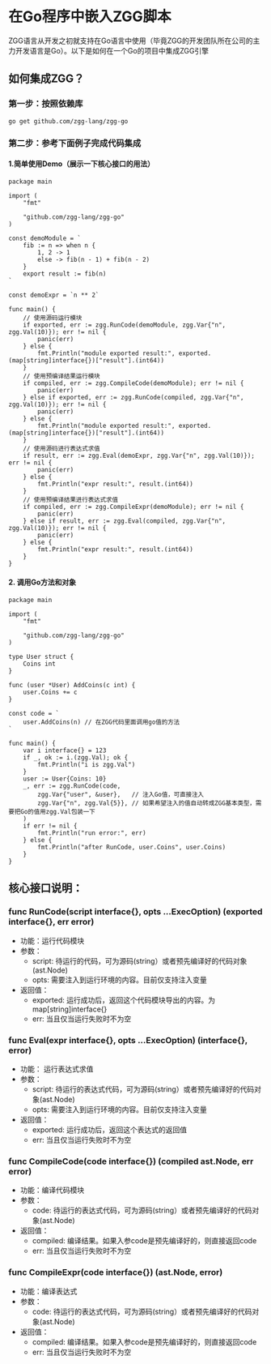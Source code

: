 # 在Go程序中嵌入ZGG脚本

ZGG语言从开发之初就支持在Go语言中使用（毕竟ZGG的开发团队所在公司的主力开发语言是Go）。以下是如何在一个Go的项目中集成ZGG引擎

## 如何集成ZGG？

### 第一步：按照依赖库

```
go get github.com/zgg-lang/zgg-go
```

### 第二步：参考下面例子完成代码集成

#### 1.简单使用Demo（展示一下核心接口的用法）
```
package main

import (
	"fmt"

	"github.com/zgg-lang/zgg-go"
)

const demoModule = `
	fib := n => when n {
		1, 2 -> 1
		else -> fib(n - 1) + fib(n - 2)
	}
	export result := fib(n)
`

const demoExpr = `n ** 2`

func main() {
	// 使用源码运行模块
	if exported, err := zgg.RunCode(demoModule, zgg.Var{"n", zgg.Val(10)}); err != nil {
		panic(err)
	} else {
		fmt.Println("module exported result:", exported.(map[string]interface{})["result"].(int64))
	}
	// 使用预编译结果运行模块
	if compiled, err := zgg.CompileCode(demoModule); err != nil {
		panic(err)
	} else if exported, err := zgg.RunCode(compiled, zgg.Var{"n", zgg.Val(10)}); err != nil {
		panic(err)
	} else {
		fmt.Println("module exported result:", exported.(map[string]interface{})["result"].(int64))
	}
	// 使用源码进行表达式求值
	if result, err := zgg.Eval(demoExpr, zgg.Var{"n", zgg.Val(10)}); err != nil {
		panic(err)
	} else {
		fmt.Println("expr result:", result.(int64))
	}
    // 使用预编译结果进行表达式求值
    if compiled, err := zgg.CompileExpr(demoModule); err != nil {
		panic(err)
	} else if result, err := zgg.Eval(compiled, zgg.Var{"n", zgg.Val(10)}); err != nil {
		panic(err)
	} else {
		fmt.Println("expr result:", result.(int64))
	}
}
```

#### 2. 调用Go方法和对象
```
package main

import (
	"fmt"

	"github.com/zgg-lang/zgg-go"
)

type User struct {
	Coins int
}

func (user *User) AddCoins(c int) {
	user.Coins += c
}

const code = `
	user.AddCoins(n) // 在ZGG代码里面调用go值的方法
`

func main() {
	var i interface{} = 123
	if _, ok := i.(zgg.Val); ok {
		fmt.Println("i is zgg.Val")
	}
	user := User{Coins: 10}
	_, err := zgg.RunCode(code,
		zgg.Var{"user", &user},   // 注入Go值，可直接注入
		zgg.Var{"n", zgg.Val{5}}, // 如果希望注入的值自动转成ZGG基本类型，需要把Go的值用zgg.Val包装一下
	)
	if err != nil {
		fmt.Println("run error:", err)
	} else {
		fmt.Println("after RunCode, user.Coins", user.Coins)
	}
}
```

## 核心接口说明：

### func RunCode(script interface{}, opts ...ExecOption) (exported interface{}, err error)

* 功能：运行代码模块
* 参数：
  * script: 待运行的代码，可为源码(string）或者预先编译好的代码对象(ast.Node)
  * opts: 需要注入到运行环境的内容。目前仅支持注入变量
* 返回值：
  * exported: 运行成功后，返回这个代码模块导出的内容。为map[string]interface{}
  * err: 当且仅当运行失败时不为空


### func Eval(expr interface{}, opts ...ExecOption) (interface{}, error)
* 功能： 运行表达式求值
* 参数：
  * script: 待运行的表达式代码，可为源码(string）或者预先编译好的代码对象(ast.Node)
  * opts: 需要注入到运行环境的内容。目前仅支持注入变量
* 返回值：
  * exported: 运行成功后，返回这个表达式的返回值
  * err: 当且仅当运行失败时不为空


### func CompileCode(code interface{}) (compiled ast.Node, err error)
* 功能：编译代码模块
* 参数：
  * code: 待运行的表达式代码，可为源码(string）或者预先编译好的代码对象(ast.Node)
* 返回值：
  * compiled: 编译结果。如果入参code是预先编译好的，则直接返回code
  * err: 当且仅当运行失败时不为空

### func CompileExpr(code interface{}) (ast.Node, error)
* 功能：编译表达式
* 参数：
  * code: 待运行的表达式代码，可为源码(string）或者预先编译好的代码对象(ast.Node)
* 返回值：
  * compiled: 编译结果。如果入参code是预先编译好的，则直接返回code
  * err: 当且仅当运行失败时不为空